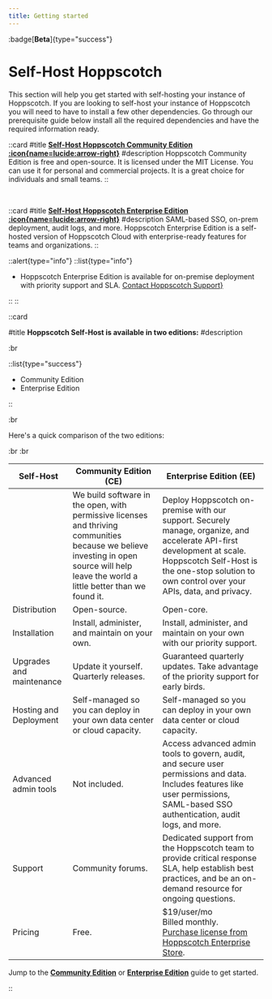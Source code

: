 ```yaml
---
title: Getting started
---
```


:badge[**Beta**]{type="success"}

# Self-Host Hoppscotch

This section will help you get started with self-hosting your instance of Hoppscotch. If you are looking to self-host your instance of Hoppscotch you will need to have to install a few other dependencies. Go through our prerequisite guide below install all the required dependencies and have the required information ready.

::card
#title
[**Self-Host Hoppscotch Community Edition :icon{name=lucide:arrow-right}**](/documentation/self-host/community-edition/getting-started)
#description
Hoppscotch Community Edition is free and open-source. It is licensed under the MIT License. You can use it for personal and commercial projects. It is a great choice for individuals and small teams.
::

<br />

::card
#title
[**Self-Host Hoppscotch Enterprise Edition :icon{name=lucide:arrow-right}**](/documentation/self-host/enterprise-edition/getting-started)
#description
SAML-based SSO, on-prem deployment, audit logs, and more. Hoppscotch Enterprise Edition is a self-hosted version of Hoppscotch Cloud with enterprise-ready features for teams and organizations.
::

::alert{type="info"}
::list{type="info"}

- Hoppscotch Enterprise Edition is available for on-premise deployment with priority support and SLA. [Contact Hoppscotch Support}](/support/getting-started/introduction)

::
::

::card

#title
**Hoppscotch Self-Host is available in two editions:**
#description

:br

::list{type="success"}

- Community Edition
- Enterprise Edition

::

:br

Here's a quick comparison of the two editions:

:br
:br

| **Self-Host**            | **Community Edition** (CE)                                                                                                                                                               | **Enterprise Edition** (EE)                                                                                                                                                                                              |
| ------------------------ | ---------------------------------------------------------------------------------------------------------------------------------------------------------------------------------------- | ------------------------------------------------------------------------------------------------------------------------------------------------------------------------------------------------------------------------ |
|                          | We build software in the open, with permissive licenses and thriving communities because we believe investing in open source will help leave the world a little better than we found it. | Deploy Hoppscotch on-premise with our support. Securely manage, organize, and accelerate API-first development at scale. Hoppscotch Self-Host is the one-stop solution to own control over your APIs, data, and privacy. |
| Distribution             | Open-source.                                                                                                                                                                             | Open-core.                                                                                                                                                                                                               |
| Installation             | Install, administer, and maintain on your own.                                                                                                                                           | Install, administer, and maintain on your own with our priority support.                                                                                                                                                 |
| Upgrades and maintenance | Update it yourself. Quarterly releases.                                                                                                                                                  | Guaranteed quarterly updates. Take advantage of the priority support for early birds.                                                                                                                                    |
| Hosting and Deployment   | Self-managed so you can deploy in your own data center or cloud capacity.                                                                                                                | Self-managed so you can deploy in your own data center or cloud capacity.                                                                                                                                                |
| Advanced admin tools     | Not included.                                                                                                                                                                            | Access advanced admin tools to govern, audit, and secure user permissions and data. Includes features like user permissions, SAML-based SSO authentication, audit logs, and more.                                        |
| Support                  | Community forums.                                                                                                                                                                        | Dedicated support from the Hoppscotch team to provide critical response SLA, help establish best practices, and be an on-demand resource for ongoing questions.                                                          |
| Pricing                  | Free.                                                                                                                                                                                    | $19/user/mo<br>Billed monthly.<br>[Purchase license from Hoppscotch Enterprise Store](https://enterprise.hoppscotch.com).                                                                                                |

Jump to the [**Community Edition**](/documentation/self-host/community-edition/getting-started) or [**Enterprise Edition**](/documentation/self-host/enterprise-edition/getting-started) guide to get started.

::
